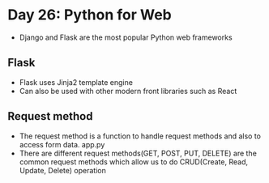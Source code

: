 # Day 26: Python for Web

- Django and Flask are the most popular Python web frameworks

## Flask

- Flask uses Jinja2 template engine
- Can also be used with other modern front libraries such as React

## Request method

- The request method is a function to handle request methods and also to access form data. app.py
- There are different request methods(GET, POST, PUT, DELETE) are the common request methods which allow us to do CRUD(Create, Read, Update, Delete) operation

